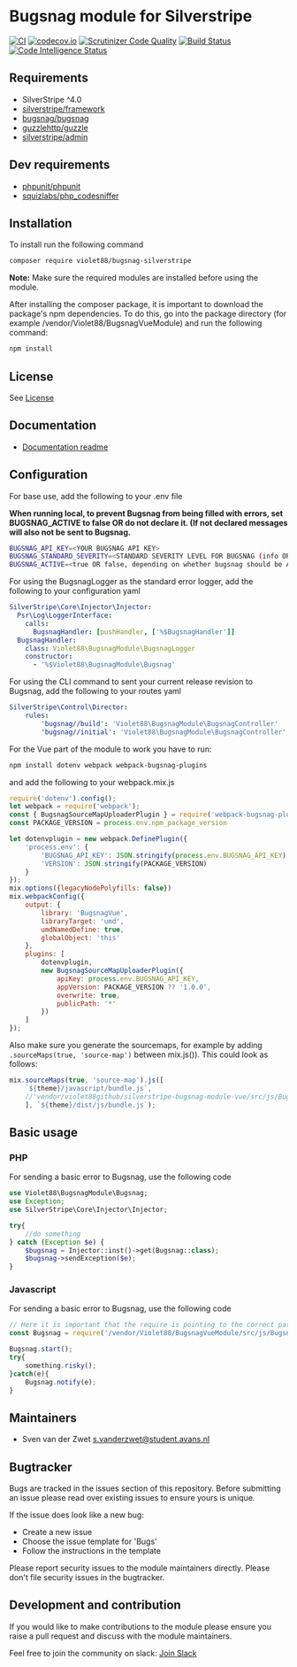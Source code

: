 # Bugsnag module for Silverstripe
[![CI](https://github.com/Violet88github/silverstripe-bugsnag-module/actions/workflows/cicd.yml/badge.svg)](https://github.com/Violet88github/silverstripe-bugsnag-module/actions/workflows/cicd.yml)
[![codecov.io](https://codecov.io/github/Violet88github/silverstripe-bugsnag-module/coverage.svg?branch=master)](https://codecov.io/github/Violet88github/silverstripe-bugsnag-module?branch=master)
[![Scrutinizer Code Quality](https://scrutinizer-ci.com/g/Violet88github/silverstripe-bugsnag-module/badges/quality-score.png?b=master)](https://scrutinizer-ci.com/g/Violet88github/silverstripe-bugsnag-module/?branch=master)
[![Build Status](https://scrutinizer-ci.com/g/Violet88github/silverstripe-bugsnag-module/badges/build.png?b=master)](https://scrutinizer-ci.com/g/Violet88github/silverstripe-bugsnag-module/build-status/master)
[![Code Intelligence Status](https://scrutinizer-ci.com/g/Violet88github/silverstripe-bugsnag-module/badges/code-intelligence.svg?b=master)](https://scrutinizer-ci.com/code-intelligence)
## Requirements

* SilverStripe ^4.0
* [silverstripe/framework](https://packagist.org/packages/silverstripe/framework)
* [bugsnag/bugsnag](https://packagist.org/packages/bugsnag/bugsnag)
* [guzzlehttp/guzzle](https://packagist.org/packages/guzzlehttp/guzzle)
* [silverstripe/admin](https://packagist.org/packages/silverstripe/admin)

## Dev requirements
* [phpunit/phpunit](https://packagist.org/packages/phpunit/phpunit)
* [squizlabs/php_codesniffer](https://packagist.org/packages/squizlabs/php_codesniffer)

## Installation
To install run the following command
```bash
composer require violet88/bugsnag-silverstripe
```

**Note:** Make sure the required modules are installed before using the module.

After installing the composer package, it is important to download the package's npm dependencies. To do this, go into the package directory (for example /vendor/Violet88/BugsnagVueModule) and run the following command:
```bash
npm install
```
## License
See [License](license.md)

## Documentation
 * [Documentation readme](docs/en/readme.md)

## Configuration
For base use, add the following to your .env file

<strong>When running local, to prevent Bugsnag from being filled with errors, set BUGSNAG_ACTIVE to false OR do not declare it. (If not declared messages will also not be sent to Bugsnag.</strong>

```bash
BUGSNAG_API_KEY=<YOUR BUGSNAG API KEY>
BUGSNAG_STANDARD_SEVERITY=<STANDARD SEVERITY LEVEL FOR BUGSNAG (info OR warning OR error)>
BUGSNAG_ACTIVE=<true OR false, depending on whether bugsnag should be ACTIVE>
```
For using the BugsnagLogger as the standard error logger, add the following to your configuration yaml
```yaml
SilverStripe\Core\Injector\Injector:
  Psr\Log\LoggerInterface:
    calls:
      BugsnagHandler: [pushHandler, ['%$BugsnagHandler']]
  BugsnagHandler:
    class: Violet88\BugsnagModule\BugsnagLogger
    constructor:
      - '%$Violet88\BugsnagModule\Bugsnag'
```
For using the CLI command to sent your current release revision to Bugsnag, add the following to your routes yaml
```yaml
SilverStripe\Control\Director:
    rules:
        'bugsnag//build': 'Violet88\BugsnagModule\BugsnagController'
        'bugsnag//initial': 'Violet88\BugsnagModule\BugsnagController'
```
For the Vue part of the module to work you have to run:
```bash
npm install dotenv webpack webpack-bugsnag-plugins
```
and add the following to your webpack.mix.js
```js
require('dotenv').config();
let webpack = require('webpack');
const { BugsnagSourceMapUploaderPlugin } = require('webpack-bugsnag-plugins');
const PACKAGE_VERSION = process.env.npm_package_version

let dotenvplugin = new webpack.DefinePlugin({
    'process.env': {
        'BUGSNAG_API_KEY': JSON.stringify(process.env.BUGSNAG_API_KEY),
        'VERSION': JSON.stringify(PACKAGE_VERSION)
    }
});
mix.options({legacyNodePolyfills: false})
mix.webpackConfig({
    output: {
        library: 'BugsnagVue',
        libraryTarget: 'umd',
        umdNamedDefine: true,
        globalObject: 'this'
    },
    plugins: [
        dotenvplugin,
        new BugsnagSourceMapUploaderPlugin({
            apiKey: process.env.BUGSNAG_API_KEY,
            appVersion: PACKAGE_VERSION ?? '1.0.0',
            overwrite: true,
            publicPath: '*'
        })
    ]
});

```
Also make sure you generate the sourcemaps, for example by adding `.sourceMaps(true, 'source-map')` between mix.js()). This could look as follows:
```js
mix.sourceMaps(true, 'source-map').js([
    `${theme}/javascript/bundle.js`,
    //'vendor/violet88github/silverstripe-bugsnag-module-vue/src/js/BugsnagVue.js'
    ], `${theme}/dist/js/bundle.js`);
```

## Basic usage
### PHP
For sending a basic error to Bugsnag, use the following code
```php
use Violet88\BugsnagModule\Bugsnag;
use Exception;
use SilverStripe\Core\Injector\Injector;

try{
    //do something
} catch (Exception $e) {
    $bugsnag = Injector::inst()->get(Bugsnag::class);
    $bugsnag->sendException($e);
}
```

### Javascript
For sending a basic error to Bugsnag, use the following code
```js
// Here it is important that the require is pointing to the correct path. Point it to the path where you've installed the composer package.
const Bugsnag = require('/vendor/Violet88/BugsnagVueModule/src/js/BugsnagVue.js');

Bugsnag.start();
try{
    something.risky();
}catch(e){
    Bugsnag.notify(e);
}
```

## Maintainers
 * Sven van der Zwet <s.vanderzwet@student.avans.nl>

## Bugtracker
Bugs are tracked in the issues section of this repository. Before submitting an issue please read over
existing issues to ensure yours is unique.

If the issue does look like a new bug:

 - Create a new issue
 - Choose the issue template for 'Bugs'
 - Follow the instructions in the template

Please report security issues to the module maintainers directly. Please don't file security issues in the bugtracker.

## Development and contribution
If you would like to make contributions to the module please ensure you raise a pull request and discuss with the module maintainers.

Feel free to join the community on slack: [Join Slack](https://join.slack.com/t/silverstripe-bugsnag/shared_invite/zt-1gprtht4j-RIY_QyhTTxJZliDRlBAS~Q)
